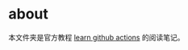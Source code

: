 # about

本文件夹是官方教程 [learn github actions](https://docs.github.com/en/actions/learn-github-actions) 的阅读笔记。
